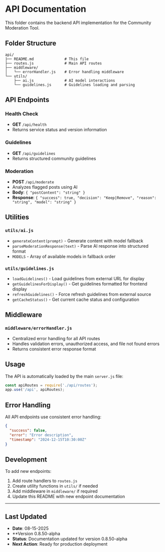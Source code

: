 # API Documentation

This folder contains the backend API implementation for the Community Moderation Tool.

## Folder Structure

```
api/
├── README.md              # This file
├── routes.js              # Main API routes
├── middleware/
│   └── errorHandler.js    # Error handling middleware
└── utils/
    ├── ai.js              # AI model interactions
    └── guidelines.js      # Guidelines loading and parsing
```

## API Endpoints

### Health Check
- **GET** `/api/health`
- Returns service status and version information

### Guidelines
- **GET** `/api/guidelines`
- Returns structured community guidelines

### Moderation
- **POST** `/api/moderate`
- Analyzes flagged posts using AI
- **Body**: `{ "postContent": "string" }`
- **Response**: `{ "success": true, "decision": "Keep|Remove", "reason": "string", "model": "string" }`

## Utilities

### `utils/ai.js`
- `generateContent(prompt)` - Generate content with model fallback
- `parseModerationResponse(text)` - Parse AI response into structured format
- `MODELS` - Array of available models in fallback order

### `utils/guidelines.js`
- `loadGuidelines()` - Load guidelines from external URL for display
- `getGuidelinesForDisplay()` - Get guidelines formatted for frontend display
- `refreshGuidelines()` - Force refresh guidelines from external source
- `getCacheStatus()` - Get current cache status and configuration

## Middleware

### `middleware/errorHandler.js`
- Centralized error handling for all API routes
- Handles validation errors, unauthorized access, and file not found errors
- Returns consistent error response format

## Usage

The API is automatically loaded by the main `server.js` file:

```javascript
const apiRoutes = require('./api/routes');
app.use('/api', apiRoutes);
```

## Error Handling

All API endpoints use consistent error handling:

```json
{
  "success": false,
  "error": "Error description",
  "timestamp": "2024-12-15T10:30:00Z"
}
```

## Development

To add new endpoints:
1. Add route handlers to `routes.js`
2. Create utility functions in `utils/` if needed
3. Add middleware in `middleware/` if required
4. Update this README with new endpoint documentation 

---

## Last Updated
- **Date**: 08-15-2025
- **Version 0.8.50-alpha
- **Status**: Documentation updated for version 0.8.50-alpha
- **Next Action**: Ready for production deployment
